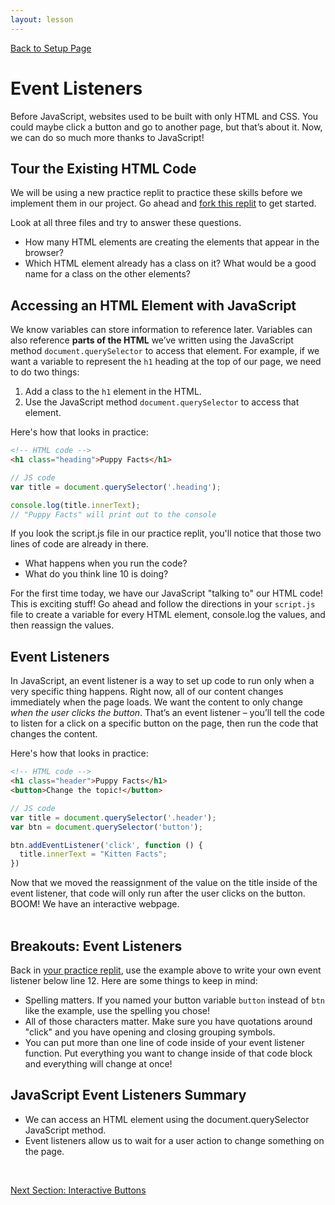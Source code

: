 ```yaml
---
layout: lesson
---
```


<a href="../">Back to Setup Page</a>

# Event Listeners

Before JavaScript, websites used to be built with only HTML and CSS. You could maybe click a button and go to another page, but that’s about it. Now, we can do so much more thanks to JavaScript! 

## Tour the Existing HTML Code

We will be using a new practice replit to practice these skills before we implement them in our project. Go ahead and <a target="blank" href="https://replit.com/@turingschool/javascript-event-listeners#index.html">fork this replit</a> to get started.

Look at all three files and try to answer these questions.

- How many HTML elements are creating the elements that appear in the browser?
- Which HTML element already has a class on it? What would be a good name for a class on the other elements?


## Accessing an HTML Element with JavaScript

We know variables can store information to reference later. Variables can also reference <strong>parts of the HTML</strong> we’ve written using the JavaScript method `document.querySelector` to access that element. For example, if we want a variable to represent the `h1` heading at the top of our page, we need to do two things:

1. Add a class to the `h1` element in the HTML.
2. Use the JavaScript method `document.querySelector` to access that element.

Here's how that looks in practice:

```html
<!-- HTML code -->
<h1 class="heading">Puppy Facts</h1>
```

```js
// JS code
var title = document.querySelector('.heading');

console.log(title.innerText);
// "Puppy Facts" will print out to the console
```

If you look the script.js file in our practice replit, you'll notice that those two lines of code are already in there.

- What happens when you run the code?
- What do you think line 10 is doing?

For the first time today, we have our JavaScript "talking to" our HTML code! This is exciting stuff! Go ahead and follow the directions in your `script.js` file to create a variable for every HTML element, console.log the values, and then reassign the values.

## Event Listeners

In JavaScript, an event listener is a way to set up code to run only when a very specific thing happens. Right now, all of our content changes immediately when the page loads. We want the content to only change <em>when the user clicks the button</em>. That’s an event listener – you’ll tell the code to listen for a click on a specific button on the page, then run the code that changes the content. 

Here's how that looks in practice:

```html
<!-- HTML code -->
<h1 class="header">Puppy Facts</h1>
<button>Change the topic!</button>
```

```js
// JS code
var title = document.querySelector('.header');
var btn = document.querySelector('button');

btn.addEventListener('click', function () {
  title.innerText = "Kitten Facts";
})
```

Now that we moved the reassignment of the value on the title inside of the event listener, that code will only run after the user clicks on the button. BOOM! We have an interactive webpage.
<br><br>


<div class="try-it-new">
  <h2>Breakouts: Event Listeners </h2>
  <p>Back in <a target="blank" href="https://replit.com/@turingschool/javascript-event-listeners#script.js">your practice replit</a>, use the example above to write your own event listener below line 12. Here are some things to keep in mind:</p>
    <ul>
      <li>Spelling matters. If you named your button variable <code>button</code> instead of <code>btn</code> like the example, use the spelling you chose!</li>
      <li>All of those characters matter. Make sure you have quotations around "click" and you have opening and closing grouping symbols.</li>
      <li>You can put more than one line of code inside of your event listener function. Put everything you want to change inside of that code block and everything will change at once!</li>
    </ul>
</div>


## JavaScript Event Listeners Summary

- We can access an HTML element using the document.querySelector JavaScript method.
- Event listeners allow us to wait for a user action to change something on the page.
<br>

<a href="../js-3">Next Section: Interactive Buttons</a>
